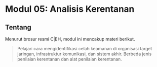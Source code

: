 # Modul 05: Analisis Kerentanan

## Tentang

Menurut brosur resmi C|EH, modul ini mencakup materi berikut.

> Pelajari cara mengidentifikasi celah keamanan di organisasi target
jaringan, infrastruktur komunikasi, dan sistem akhir. Berbeda
jenis penilaian kerentanan dan alat penilaian kerentanan.
